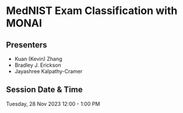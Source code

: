 # MedNIST Exam Classification with MONAI

## Presenters
- Kuan (Kevin) Zhang
- Bradley J. Erickson
- Jayashree Kalpathy-Cramer

## Session Date & Time
Tuesday, 28 Nov 2023
12:00 - 1:00 PM
